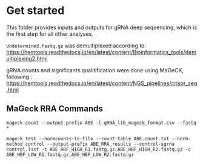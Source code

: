 

# Get started

This folder provides inputs and outputs for gRNA deep sequencing, which is the first step for all other analyses.

`Undetermined.fastq.gz` was demultiplexed according to: https://hemtools.readthedocs.io/en/latest/content/Bioinformatics_tools/demultiplexing2.html

gRNA counts and significants qualitification were done using MaGeCK, following : https://hemtools.readthedocs.io/en/latest/content/NGS_pipelines/crispr_seq.html


## MaGeck RRA Commands


`mageck count --output-prefix ABE -l gRNA_lib_mageck_format.csv --fastq *`

`mageck test --normcounts-to-file --count-table ABE.count.txt --norm-method control --output-prefix ABE_RRA_results --control-sgrna control.list -t ABE_HBF_HIGH_R1.fastq.gz,ABE_HBF_HIGH_R2.fastq.gz -c ABE_HBF_LOW_R1.fastq.gz,ABE_HBF_LOW_R2.fastq.gz`

